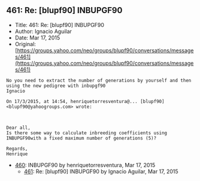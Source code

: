 ## 461: Re: [blupf90] INBUPGF90

- Title: 461: Re: [blupf90] INBUPGF90
- Author: Ignacio Aguilar
- Date: Mar 17, 2015
- Original: [https://groups.yahoo.com/neo/groups/blupf90/conversations/messages/461](https://groups.yahoo.com/neo/groups/blupf90/conversations/messages/461)

```
No you need to extract the number of generations by yourself and then using the new pedigree with inbupgf90
Ignacio 

On 17/3/2015, at 14:54, henriquetorresventura@... [blupf90] <blupf90@yahoogroups.com> wrote:



Dear all,
Is there some way to calculate inbreeding coefficients using INBUPGF90with a fixed maximum number of generations (5)? 

Regards,
Henrique
```

- [460](0460.md): INBUPGF90 by henriquetorresventura, Mar 17, 2015
    - [461](0461.md): Re: [blupf90] INBUPGF90 by Ignacio Aguilar, Mar 17, 2015
